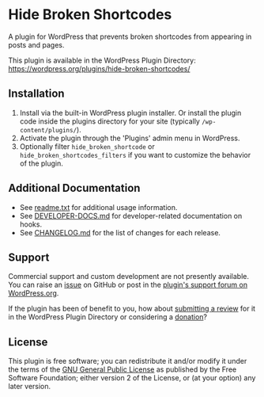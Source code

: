 # Hide Broken Shortcodes

A plugin for WordPress that prevents broken shortcodes from appearing in posts and pages.

This plugin is available in the WordPress Plugin Directory: https://wordpress.org/plugins/hide-broken-shortcodes/


## Installation

1. Install via the built-in WordPress plugin installer. Or install the plugin code inside the plugins directory for your site (typically `/wp-content/plugins/`).
2. Activate the plugin through the 'Plugins' admin menu in WordPress.
3. Optionally filter `hide_broken_shortcode` or `hide_broken_shortcodes_filters` if you want to customize the behavior of the plugin.


## Additional Documentation

* See [readme.txt](https://github.com/coffee2code/hide-broken-shortcodes/blob/master/readme.txt) for additional usage information.
* See [DEVELOPER-DOCS.md](DEVELOPER-DOCS.md) for developer-related documentation on hooks.
* See [CHANGELOG.md](CHANGELOG.md) for the list of changes for each release.


## Support

Commercial support and custom development are not presently available. You can raise an [issue](https://github.com/coffee2code/hide-broken-shortcodes/issues) on GitHub or post in the [plugin's support forum on WordPress.org](https://wordpress.org/support/plugin/hide-broken-shortcodes/).

If the plugin has been of benefit to you, how about [submitting a review](https://wordpress.org/support/plugin/hide-broken-shortcodes/reviews/) for it in the WordPress Plugin Directory or considering a [donation](https://www.paypal.com/cgi-bin/webscr?cmd=_s-xclick&hosted_button_id=6ARCFJ9TX3522)?


## License

This plugin is free software; you can redistribute it and/or modify it under the terms of the [GNU General Public License](https://www.gnu.org/licenses/gpl-2.0.html) as published by the Free Software Foundation; either version 2 of the License, or (at your option) any later version.
